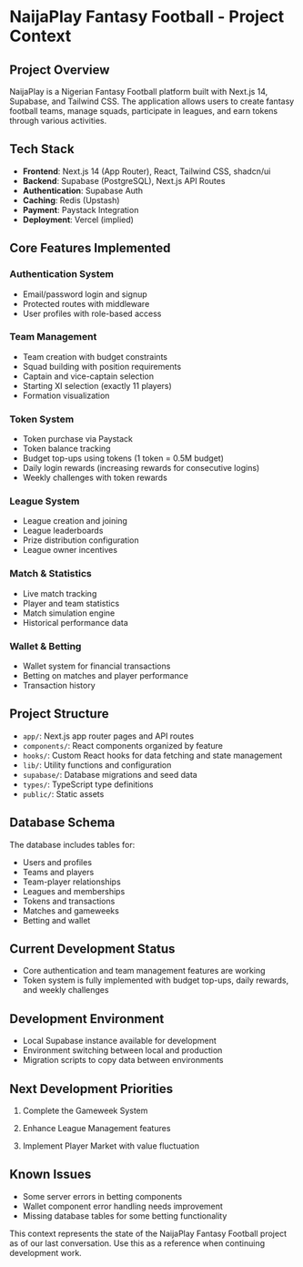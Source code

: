 # NaijaPlay Fantasy Football - Project Context

## Project Overview
NaijaPlay is a Nigerian Fantasy Football platform built with Next.js 14, Supabase, and Tailwind CSS. The application allows users to create fantasy football teams, manage squads, participate in leagues, and earn tokens through various activities.

## Tech Stack
- **Frontend**: Next.js 14 (App Router), React, Tailwind CSS, shadcn/ui
- **Backend**: Supabase (PostgreSQL), Next.js API Routes
- **Authentication**: Supabase Auth
- **Caching**: Redis (Upstash)
- **Payment**: Paystack Integration
- **Deployment**: Vercel (implied)

## Core Features Implemented

### Authentication System
- Email/password login and signup
- Protected routes with middleware
- User profiles with role-based access

### Team Management
- Team creation with budget constraints
- Squad building with position requirements
- Captain and vice-captain selection
- Starting XI selection (exactly 11 players)
- Formation visualization

### Token System
- Token purchase via Paystack
- Token balance tracking
- Budget top-ups using tokens (1 token = 0.5M budget)
- Daily login rewards (increasing rewards for consecutive logins)
- Weekly challenges with token rewards

### League System
- League creation and joining
- League leaderboards
- Prize distribution configuration
- League owner incentives

### Match & Statistics
- Live match tracking
- Player and team statistics
- Match simulation engine
- Historical performance data

### Wallet & Betting
- Wallet system for financial transactions
- Betting on matches and player performance
- Transaction history

## Project Structure
- `app/`: Next.js app router pages and API routes
- `components/`: React components organized by feature
- `hooks/`: Custom React hooks for data fetching and state management
- `lib/`: Utility functions and configuration
- `supabase/`: Database migrations and seed data
- `types/`: TypeScript type definitions
- `public/`: Static assets

## Database Schema
The database includes tables for:
- Users and profiles
- Teams and players
- Team-player relationships
- Leagues and memberships
- Tokens and transactions
- Matches and gameweeks
- Betting and wallet

## Current Development Status
- Core authentication and team management features are working
- Token system is fully implemented with budget top-ups, daily rewards, and weekly challenges



## Development Environment
- Local Supabase instance available for development
- Environment switching between local and production
- Migration scripts to copy data between environments

## Next Development Priorities
1. Complete the Gameweek System

3. Enhance League Management features
4. Implement Player Market with value fluctuation

## Known Issues
- Some server errors in betting components
- Wallet component error handling needs improvement
- Missing database tables for some betting functionality

This context represents the state of the NaijaPlay Fantasy Football project as of our last conversation. Use this as a reference when continuing development work. 
